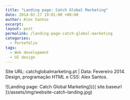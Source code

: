 ```yaml
---
title: "Landing page: Catch Global Marketing"
date: 2014-02-27 19:01:00 +00:00
author: Alex Santos
excerpt:
layout: post
permalink: /landing-page-catch-global-marketing
categories:
  - Portefólio
tags:
  - Web development
  - UI design
---
```

<p>Site URL: catchglobalmarketing.pt | Data: Fevereiro 2014.<br>
Design, programação HTML e CSS: Alex Santos.</p>


![Landing page: Catch Global Marketing]({{ site.baseurl }}/assets/img/website-catch-landing.jpg)
